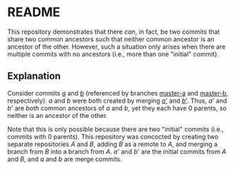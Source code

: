 # README

This repository demonstrates that there *can*, in fact, be two commits that share two common ancestors such that neither common ancestor is an ancestor of the other.  However, such a situation only arises when there are multiple commits with no ancestors (i.e., more than one "initial" commit).  

## Explanation

Consider commits <a href="https://github.com/datalogics-scole/AB/commit/9804ad52d1aec2833d955bf91e991fa19fc8986e"><i>a</i></a> and <a href="https://github.com/datalogics-scole/AB/commit/0d6785fccffde802f3266886017a813672df93b2"><i>b</i></a> (referenced by branches <a href="https://github.com/datalogics-scole/AB/tree/master-a">master-a</a> and <a href="https://github.com/datalogics-scole/AB/tree/master-a">master-b</a>, respectively).  *a* and *b* were both created by merging <a href="https://github.com/datalogics-scole/AB/commit/c80806cc2fdc357947d2858ccd6b4e2beab0de25"><i>a</i>'</a> and <a href="https://github.com/datalogics-scole/AB/commit/320dbe70f16564992365b79eab7d58cdce50e99b"><i>b</i>'</a>.  Thus, *a*' and *b*' are *both* common ancestors of *a* and *b*, yet they each have 0 parents, so neither is an ancestor of the other.  

Note that this is only possible because there are two "initial" commits (i.e., commits with 0 parents).  This repository was concocted by creating two separate repositories *A* and *B*, adding *B* as a remote to *A*, and merging a branch from *B* into a branch from *A*.  *a*' and *b*' are the initial commits from *A* and *B*, and *a* and *b* are merge commits.  